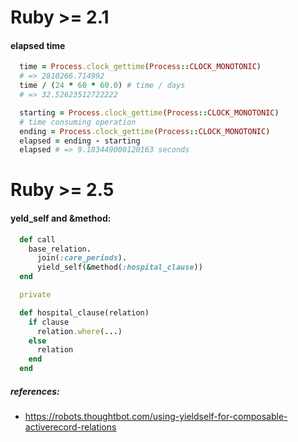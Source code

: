 # Ruby >= 2.1

#### elapsed time

```ruby
  time = Process.clock_gettime(Process::CLOCK_MONOTONIC)
  # => 2810266.714992
  time / (24 * 60 * 60.0) # time / days
  # => 32.52623512722222

  starting = Process.clock_gettime(Process::CLOCK_MONOTONIC)
  # time consuming operation
  ending = Process.clock_gettime(Process::CLOCK_MONOTONIC)
  elapsed = ending - starting
  elapsed # => 9.183449000120163 seconds
```

# Ruby >= 2.5

#### yeld_self and &method:

```ruby
  def call
    base_relation.
      join(:care_periods).
      yield_self(&method(:hospital_clause))
  end

  private

  def hospital_clause(relation)
    if clause
      relation.where(...)
    else
      relation
    end
  end
```

##### references:

 -   https://robots.thoughtbot.com/using-yieldself-for-composable-activerecord-relations
